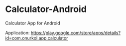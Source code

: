 # Calculator-Android
Calculator App for Android

Application: https://play.google.com/store/apps/details?id=com.onurkol.app.calculator
